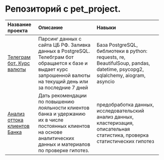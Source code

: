 # Репозиторий с pet_project.

| Название проекта | Описание | Навыки | 
| :---------------------- | :---------------------- |  :---------------------- |
|[Телеграм бот. Курс валюты](https://github.com/Lons35/Pet_project/tree/main/bot_cbr_rate)| Парсинг данных с сайта ЦБ РФ. Заливка данных в PostgreSQL. Телебграм бот обращается к базе и выдает курс запрошенной валюты на текущий день или за последние 7 дней|База PostgreSQL, библиотеки в python: requests, re, BeautifulSoup, pandas, datetime, psycopg2, sqlalchemy, aiogram, asyncio |
|[Анализ оттока клиентов Банка](https://github.com/Lons35/Pet_project/tree/main/%D0%90%D0%BD%D0%B0%D0%BB%D0%B8%D0%B7_%D0%BE%D1%82%D1%82%D0%BE%D0%BA%D0%B0_%D0%BA%D0%BB%D0%B8%D0%B5%D0%BD%D1%82%D0%BE%D0%B2_%D0%B1%D0%B0%D0%BD%D0%BA%D0%B0)| Дать рекомендации по повышению лояльности клиентов банка и удержанию их в числе постоянных клиентов на основе аналитических данных и материалов по проверке гипотез. | предобработка данных, исследовательский анализ данных, кластеризация, описательная статистика, проверка статистических гипотез |
